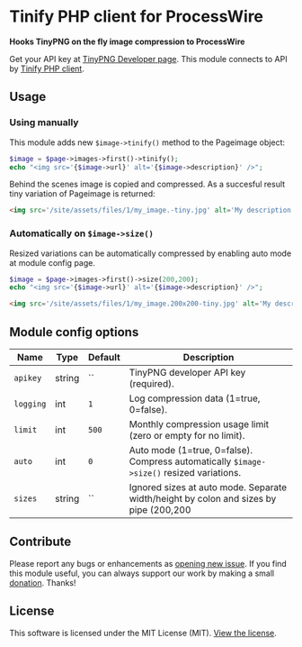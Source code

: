 # Tinify PHP client for ProcessWire

__Hooks TinyPNG on the fly image compression to ProcessWire__

Get your API key at [TinyPNG Developer page](https://tinypng.com/developers). This module connects to API by [Tinify PHP client](https://tinypng.com/developers/reference/php).

## Usage

### Using manually

This module adds new `$image->tinify()` method to the Pageimage object:

```php
$image = $page->images->first()->tinify();
echo "<img src='{$image->url}' alt='{$image->description}' />";
```

Behind the scenes image is copied and compressed. As a succesful result tiny variation of Pageimage is returned:

```html
<img src='/site/assets/files/1/my_image.-tiny.jpg' alt='My description' />
```

### Automatically on `$image->size()`

Resized variations can be automatically compressed by enabling auto mode at module config page.

```php
$image = $page->images->first()->size(200,200);
echo "<img src='{$image->url}' alt='{$image->description}' />";
```

```html
<img src='/site/assets/files/1/my_image.200x200-tiny.jpg' alt='My description' />
```

## Module config options

Name       | Type   | Default | Description
---------- | ------ | ------- | -----------
`apikey`   | string | ``      | TinyPNG developer API key (required).
`logging`  | int    | `1`     | Log compression data (1=true, 0=false).
`limit`    | int    | `500`   | Monthly compression usage limit (zero or empty for no limit).
`auto`     | int    | `0`     | Auto mode (1=true, 0=false). Compress automatically `$image->size()` resized variations.
`sizes`    | string | ``      | Ignored sizes at auto mode. Separate width/height by colon and sizes by pipe (200,200|960,0|0,320).

## Contribute

Please report any bugs or enhancements as [opening new issue](.issues). If you find this module useful, you can always support our work by making a small [donation](https://www.paypal.com/cgi-bin/webscr?cmd=_s-xclick&hosted_button_id=WB4BHJ8HS8U8Q). Thanks!

## License

This software is licensed under the MIT License (MIT). [View the license](./LICENSE.md).
